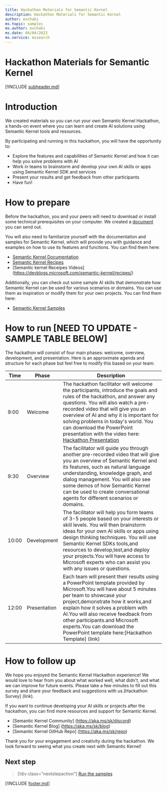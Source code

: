 ```yaml
---
title: Hackathon Materials for Semantic Kernel
description: Hackathon Materials for Semantic Kernel
author: evchaki
ms.topic: samples
ms.author: evchaki
ms.date: 04/04/2023
ms.service: mssearch
---
```

# Hackathon Materials for Semantic Kernel

[!INCLUDE [subheader.md](../includes/pat_medium.md)]


# Introduction
We created materials so you can run your own Semantic Kernel Hackathon, a hands-on event where you can learn and create AI solutions using Semantic Kernel tools and resources. 

By participating and running in this hackathon, you will have the opportunity to:

- Explore the features and capabilities of Semantic Kernel and how it can help you solve problems with AI
- Work in teams to brainstorm and develop your own AI skills or apps using Semantic Kernel SDK and services
- Present your results and get feedback from other participants 
- Have fun!


# How to prepare
Before the hackathon, you and your peers will need to download or install some technical prerequisites on your computer. We created a [document]() you can send out.

You will also need to familiarize yourself with the documentation and samples for Semantic Kernel, which will provide you with guidance and examples on how to use its features and functions. You can find them here:

- [Semantic Kernel Documentation](/semantic-kernel/)
- [Semantic Kernel Recipes](/semantic-kernel/howto/recipes)
- [Semantic kernel Receipes Videos] (https://devblogs.microsoft.com/semantic-kernel/recipes/)

Additionally, you can check out some sample AI skills that demonstrate how Semantic Kernel can be used for various scenarios or domains. You can use them as inspiration or modify them for your own projects. You can find them here:

- [Semantic Kernel Samples](/semantic-kernel/samples/)


# How to run [NEED TO UPDATE - SAMPLE TABLE BELOW]
The hackathon will consist of four main phases: welcome, overview, development, and presentation. Here is an approximate agenda and structure for each phase but feel free to modify this based on your team:

| Time  | Phase       | Description                                                                                                                                                                                                                                                                                                                                                                              |
| ----- | ----------- | ---------------------------------------------------------------------------------------------------------------------------------------------------------------------------------------------------------------------------------------------------------------------------------------------------------------------------------------------------------------------------------------- |
| 9:00  | Welcome     | The hackathon facilitator will welcome the participants, introduce the goals and rules of the hackathon, and answer any questions. You will also watch a pre-recorded video that will give you an overview of AI and why it is important for solving problems in today's world. You can download the PowerPoint presentation with the video here: [Hackathon Presentation](link) |
| 9:30  | Overview    | The facilitator will guide you through another pre-recorded video that will give you an overview of Semantic Kernel and its features, such as natural language understanding, knowledge graph, and dialog management. You will also see some demos of how Semantic Kernel can be used to create conversational agents for different scenarios or domains.                              |
| 10:00 | Development | The facilitator will help you form teams of 3-5 people based on your interests or skill levels. You will then brainstorm ideas for your own AI skills or apps using design thinking techniques. You will use Semantic Kernel SDKs tools,and resources to develop,test,and deploy your projects.You will have access to Microsoft experts who can assist you with any issues or questions. |
| 12:00 | Presentation   | Each team will present their results using a PowerPoint template provided by Microsoft.You will have about 5 minutes per team to showcase your project,demonstrate how it works,and explain how it solves a problem with AI.You will also receive feedback from other participants.and Microsoft experts.You can download the PowerPoint template here:[Hackathon Template] (link) |

# How to follow up
We hope you enjoyed the Semantic Kernel Hackathon experience! We would love to hear from you about what worked well, what didn't, and what we can improve for future events. Please take a few minutes to fill out this survey and share your feedback and suggestions with us.[Hackathon Survey] (link).

If you want to continue developing your AI skills or projects after the hackathon, you can find more resources and support for Semantic Kernel.
 
- [Semantic Kernel Community] (https://aka.ms/sk/discord)
- [Semantic Kernel Blog] (https://aka.ms/sk/blog)
- [Semantic Kernel GitHub Repo] (https://aka.ms/sk/repo)

Thank you for your engagement and creativity during the hackathon. We look forward to seeing what you create next with Semantic Kernel!


## Next step

> [!div class="nextstepaction"]
> [Run the samples](/semantic-kernel/support/samples)

[!INCLUDE [footer.md](../includes/footer.md)]
